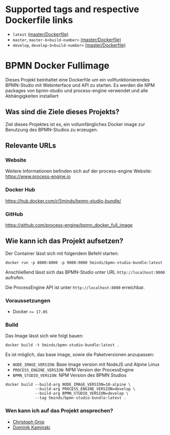 # Supported tags and respective Dockerfile links
* `latest` [(master/Dockerfile)](https://github.com/process-engine/bpmn_docker_full_image/blob/master/Dockerfile)
* `master`, `master-b<build-number>` [(master/Dockerfile)](https://github.com/process-engine/bpmn_docker_full_image/blob/master/Dockerfile)
* `develop`, `develop-b<build-number>` [(master/Dockerfile)](https://github.com/process-engine/bpmn_docker_full_image/blob/develop/Dockerfile)

# BPMN Docker Fullimage

Dieses Projekt beinhaltet eine Dockerfile um ein vollfunktionierendes 
BPMN-Studio mit Webinterface und API zu starten.
Es werden die NPM packages von bpmn-studio und process-engine verwendet 
und alle Abhängigkeiten installiert

## Was sind die Ziele dieses Projekts?

Ziel dieses Projektes ist es, ein vollumfängliches Docker image zur Benutzung 
des BPMN-Studios zu erzeugen.

## Relevante URLs

### Website

Weitere Informationen befinden sich auf der process-engine Website:
https://www.process-engine.io

### Docker Hub

https://hub.docker.com/r/5minds/bpmn-studio-bundle/

### GitHub

https://github.com/process-engine/bpmn_docker_full_image

## Wie kann ich das Projekt aufsetzen?

Der Container lässt sich mit folgendem Befehl starten:

```shell
docker run -p 8000:8000 -p 9000:9000 5minds/bpmn-studio-bundle:latest
```

Anschließend lässt sich das BPMN-Studio unter URL `http://localhost:9000` aufrufen.

Die ProcessEngine API ist unter `http://localhost:8000` erreichbar.

### Voraussetzungen

* Docker `>= 17.05`

### Build

Das Image lässt sich wie folgt bauen:

```shell
docker build -t 5minds/bpmn-studio-bundle:latest .
```

Es ist möglich, das base image, sowie die Paketversionen anzupassen:

* `NODE_IMAGE_VERSION`: Base image version mit NodeJS und Alpine Linux
* `PROCESS_ENGINE_VERSION`: NPM Version der ProcessEngine
* `BPMN_STUDIO_VERSION`: NPM Version des BPMN Studios

```shell
docker build --build-arg NODE_IMAGE_VERSION=10-alpine \
             --build-arg PROCESS_ENGINE_VERSION=develop \
             --build-arg BPMN_STUDIO_VERSION=develop \
             --tag 5minds/bpmn-studio-bundle:latest .
```


### Wen kann ich auf das Projekt ansprechen?
* [Christoph Gnip](mailto:christoph.gnip@5minds.de)
* [Dominik Kaminski](mailto:dominik.kaminski@5minds.de)
